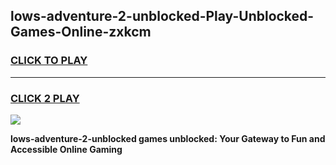 
## lows-adventure-2-unblocked-Play-Unblocked-Games-Online-zxkcm
<h3>
<a href="https://premium76.site?title=lows-adventure-2-unblocked&ref=25A">CLICK TO PLAY</a></h3>
<hr>

<h3>
<a href="https://premium76.site?title=lows-adventure-2-unblocked&ref=25A">CLICK 2 PLAY</a>
  
</h3>

<a href="https://premium76.site?title=lows-adventure-2-unblocked&ref=25A"><img src="https://clearcache.store/games.png"></a>


**lows-adventure-2-unblocked games unblocked: Your Gateway to Fun and Accessible Online Gaming**
